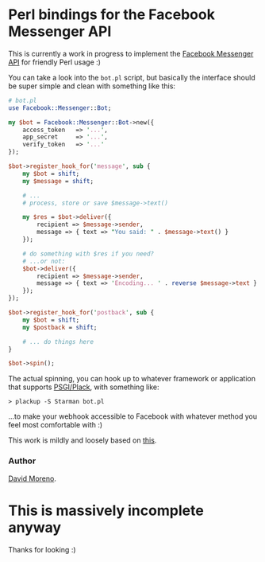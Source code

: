 # Perl bindings for the Facebook Messenger API

This is currently a work in progress to implement the [Facebook Messenger
API](https://developers.facebook.com/docs/messenger-platform) for friendly Perl usage :)

You can take a look into the `bot.pl` script, but basically the interface
should be super simple and clean with something like this:

```perl
# bot.pl
use Facebook::Messenger::Bot;

my $bot = Facebook::Messenger::Bot->new({
	access_token   => '...',
	app_secret     => '...',
	verify_token   => '...'
});

$bot->register_hook_for('message', sub {
	my $bot = shift;
	my $message = shift;

    # ...
    # process, store or save $message->text()

	my $res = $bot->deliver({
		recipient => $message->sender,
		message => { text => "You said: " . $message->text() }
	});

    # do something with $res if you need?
    # ...or not:
    $bot->deliver({
        recipient => $message->sender,
        message => { text => 'Encoding... ' . reverse $message->text }
    });
});

$bot->register_hook_for('postback', sub {
    my $bot = shift;
    my $postback = shift;

    # ... do things here
}

$bot->spin();
```

The actual spinning, you can hook up to whatever framework or application that supports [PSGI/Plack](http://plackperl.org/), with something like:

`> plackup -S Starman bot.pl`

...to make your webhook accessible to Facebook with whatever method
you feel most comfortable with :)

This work is mildly and loosely based on [this](https://github.com/hyperoslo/facebook-messenger).

### Author
[David Moreno](https://damog.net).

# This is massively incomplete anyway

Thanks for looking :)
